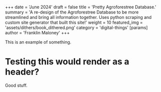 +++
date = 'June 2024'
draft = false
title = 'Pretty Agroforestree Database.'
summary = 'A re-design of the Agroforestree Database to be more streamlined and bring all information together. Uses python scraping and custom site generator that built this site!'
weight = 10
featured_img = 'assets/dithers/book_dithered.png'
category = 'digital-things'
[params]
  author = 'Franklin Maloney'
+++


This is an example of something.

# Testing this would render as a header?

Good stuff.

